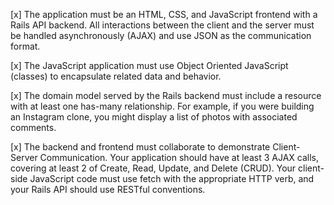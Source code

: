 [x] The application must be an HTML, CSS, and JavaScript frontend with a Rails API backend. All interactions between the client and the server must be handled asynchronously (AJAX) and use JSON as the communication format.

[x] The JavaScript application must use Object Oriented JavaScript (classes) to encapsulate related data and behavior.

[x] The domain model served by the Rails backend must include a resource with at least one has-many relationship. For example, if you were building an Instagram clone, you might display a list of photos with associated comments.

[x] The backend and frontend must collaborate to demonstrate Client-Server Communication. Your application should have at least 3 AJAX calls, covering at least 2 of Create, Read, Update, and Delete (CRUD). Your client-side JavaScript code must use fetch with the appropriate HTTP verb, and your Rails API should use RESTful conventions.